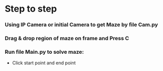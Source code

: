# Step to step
### Using IP Camera or initial Camera to get Maze by file Cam.py
### Drag & drop region of maze on frame and Press C
### Run file Main.py to solve maze:
  - Click start point and end point 
